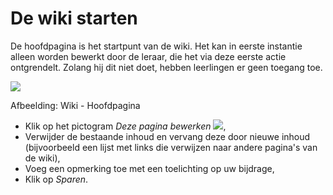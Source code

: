 # De wiki starten

De hoofdpagina is het startpunt van de wiki. Het kan in eerste instantie alleen worden bewerkt door de leraar, die het via deze eerste actie ontgrendelt. Zolang hij dit niet doet, hebben leerlingen er geen toegang toe.

![](../../.gitbook/assets/images146%20%284%29.png)

Afbeelding: Wiki - Hoofdpagina

* Klik op het pictogram _Deze pagina bewerken_ ![](../../.gitbook/assets/graphics209%20%283%29.png),
* Verwijder de bestaande inhoud en vervang deze door nieuwe inhoud \(bijvoorbeeld een lijst met links die verwijzen naar andere pagina's van de wiki\),
* Voeg een opmerking toe met een toelichting op uw bijdrage,
* Klik op _Sparen_.

